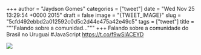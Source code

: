 
+++
author = "Jaydson Gomes"
categories = ["tweet"]
date = "Wed Nov 25 13:29:54 +0000 2015"
draft = false
image = "{TWEET_IMAGE}"
slug = "5cfd492ebbd2a012592c0d5c2d44e475a42e49c5"
tags = ["tweet"]
title = """Falando sobre a comunidad..."""
+++
Falando sobre a comunidade do Brasil no Uruguai #JavaScript https://t.co/f9wSlACEYD

![](/images/tweet-media/669508309209260032-CUqR7ezWUAATYHO.png)